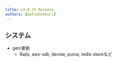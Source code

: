```yaml
---
title: v3.9.13 Release
authors: [matsubokkuri]
---
```


<!-- truncate -->

## システム

- gem更新
  - Rails, aws-sdk, devise, puma, redis-storeなど

